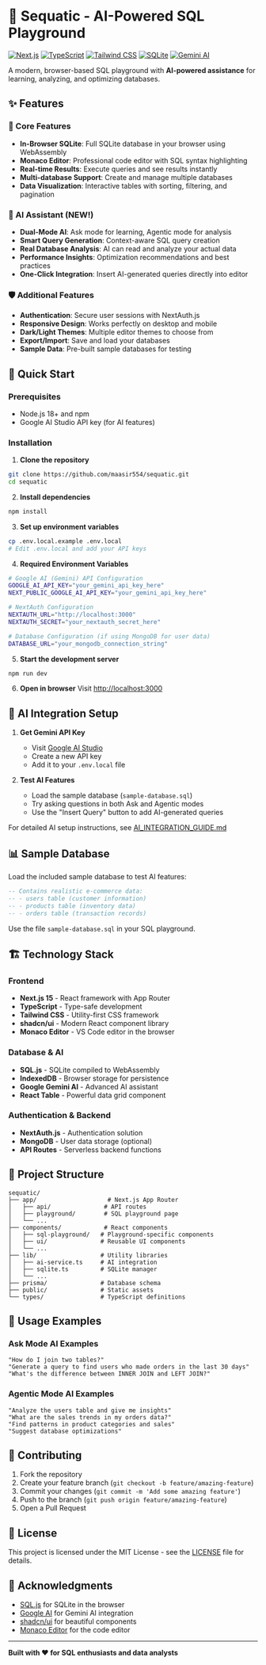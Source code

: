 # 🚀 Sequatic - AI-Powered SQL Playground

[![Next.js](https://img.shields.io/badge/Next.js-15.5.2-black)](https://nextjs.org/)
[![TypeScript](https://img.shields.io/badge/TypeScript-5.0-blue)](https://www.typescriptlang.org/)
[![Tailwind CSS](https://img.shields.io/badge/Tailwind_CSS-3.4-38B2AC)](https://tailwindcss.com/)
[![SQLite](https://img.shields.io/badge/SQLite-WebAssembly-003B57)](https://sqlite.org/)
[![Gemini AI](https://img.shields.io/badge/Gemini_AI-Integrated-4285f4)](https://ai.google.dev/)

A modern, browser-based SQL playground with **AI-powered assistance** for learning, analyzing, and optimizing databases.

## ✨ Features

### 🎯 Core Features
- **In-Browser SQLite**: Full SQLite database in your browser using WebAssembly
- **Monaco Editor**: Professional code editor with SQL syntax highlighting
- **Real-time Results**: Execute queries and see results instantly
- **Multi-database Support**: Create and manage multiple databases
- **Data Visualization**: Interactive tables with sorting, filtering, and pagination

### 🤖 AI Assistant (NEW!)
- **Dual-Mode AI**: Ask mode for learning, Agentic mode for analysis
- **Smart Query Generation**: Context-aware SQL query creation
- **Real Database Analysis**: AI can read and analyze your actual data
- **Performance Insights**: Optimization recommendations and best practices
- **One-Click Integration**: Insert AI-generated queries directly into editor

### 🛡️ Additional Features
- **Authentication**: Secure user sessions with NextAuth.js
- **Responsive Design**: Works perfectly on desktop and mobile
- **Dark/Light Themes**: Multiple editor themes to choose from
- **Export/Import**: Save and load your databases
- **Sample Data**: Pre-built sample databases for testing

## 🚀 Quick Start

### Prerequisites
- Node.js 18+ and npm
- Google AI Studio API key (for AI features)

### Installation

1. **Clone the repository**
```bash
git clone https://github.com/maasir554/sequatic.git
cd sequatic
```

2. **Install dependencies**
```bash
npm install
```

3. **Set up environment variables**
```bash
cp .env.local.example .env.local
# Edit .env.local and add your API keys
```

4. **Required Environment Variables**
```bash
# Google AI (Gemini) API Configuration
GOOGLE_AI_API_KEY="your_gemini_api_key_here"
NEXT_PUBLIC_GOOGLE_AI_API_KEY="your_gemini_api_key_here"

# NextAuth Configuration
NEXTAUTH_URL="http://localhost:3000"
NEXTAUTH_SECRET="your_nextauth_secret_here"

# Database Configuration (if using MongoDB for user data)
DATABASE_URL="your_mongodb_connection_string"
```

5. **Start the development server**
```bash
npm run dev
```

6. **Open in browser**
Visit [http://localhost:3000](http://localhost:3000)

## 🤖 AI Integration Setup

1. **Get Gemini API Key**
   - Visit [Google AI Studio](https://aistudio.google.com/)
   - Create a new API key
   - Add it to your `.env.local` file

2. **Test AI Features**
   - Load the sample database (`sample-database.sql`)
   - Try asking questions in both Ask and Agentic modes
   - Use the "Insert Query" button to add AI-generated queries

For detailed AI setup instructions, see [AI_INTEGRATION_GUIDE.md](./AI_INTEGRATION_GUIDE.md)

## 📊 Sample Database

Load the included sample database to test AI features:

```sql
-- Contains realistic e-commerce data:
-- - users table (customer information)
-- - products table (inventory data)  
-- - orders table (transaction records)
```

Use the file `sample-database.sql` in your SQL playground.

## 🏗️ Technology Stack

### Frontend
- **Next.js 15** - React framework with App Router
- **TypeScript** - Type-safe development
- **Tailwind CSS** - Utility-first CSS framework
- **shadcn/ui** - Modern React component library
- **Monaco Editor** - VS Code editor in the browser

### Database & AI
- **SQL.js** - SQLite compiled to WebAssembly
- **IndexedDB** - Browser storage for persistence
- **Google Gemini AI** - Advanced AI assistant
- **React Table** - Powerful data grid component

### Authentication & Backend
- **NextAuth.js** - Authentication solution
- **MongoDB** - User data storage (optional)
- **API Routes** - Serverless backend functions

## 📁 Project Structure

```
sequatic/
├── app/                    # Next.js App Router
│   ├── api/               # API routes
│   ├── playground/        # SQL playground page
│   └── ...
├── components/            # React components
│   ├── sql-playground/   # Playground-specific components
│   ├── ui/               # Reusable UI components
│   └── ...
├── lib/                  # Utility libraries
│   ├── ai-service.ts     # AI integration
│   ├── sqlite.ts         # SQLite manager
│   └── ...
├── prisma/               # Database schema
├── public/               # Static assets
└── types/                # TypeScript definitions
```

## 🎯 Usage Examples

### Ask Mode AI Examples
```
"How do I join two tables?"
"Generate a query to find users who made orders in the last 30 days"
"What's the difference between INNER JOIN and LEFT JOIN?"
```

### Agentic Mode AI Examples
```
"Analyze the users table and give me insights"
"What are the sales trends in my orders data?"
"Find patterns in product categories and sales"
"Suggest database optimizations"
```

## 🤝 Contributing

1. Fork the repository
2. Create your feature branch (`git checkout -b feature/amazing-feature`)
3. Commit your changes (`git commit -m 'Add some amazing feature'`)
4. Push to the branch (`git push origin feature/amazing-feature`)
5. Open a Pull Request

## 📜 License

This project is licensed under the MIT License - see the [LICENSE](LICENSE) file for details.

## 🙏 Acknowledgments

- [SQL.js](https://sql.js.org/) for SQLite in the browser
- [Google AI](https://ai.google.dev/) for Gemini AI integration
- [shadcn/ui](https://ui.shadcn.com/) for beautiful components
- [Monaco Editor](https://microsoft.github.io/monaco-editor/) for the code editor

---

**Built with ❤️ for SQL enthusiasts and data analysts**
